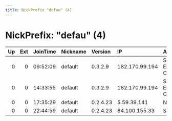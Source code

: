 ```yaml
---
title: NickPrefix "defau" (4)
---
```


# NickPrefix: "defau" (4)

|   Up |   Ext | JoinTime   | Nickname   | Version   | IP             | AS                               | CC   |   ORp |   Dirp | OS      | Contact   |   eFamMembers |
|-----:|------:|:-----------|:-----------|:----------|:---------------|:---------------------------------|:-----|------:|-------:|:--------|:----------|--------------:|
|    0 |     0 | 09:52:09   | default    | 0.3.2.9   | 182.170.99.194 | So-net Entertainment Corporation | jp   | 29138 |      0 | Windows | None      |             1 |
|    0 |     0 | 14:33:55   | default    | 0.3.2.9   | 182.170.99.194 | So-net Entertainment Corporation | jp   | 29138 |      0 | Windows | None      |             1 |
|    0 |     0 | 17:35:29   | default    | 0.2.4.23  | 5.59.39.141    | NETCOM LLC                       | ua   |   443 |   9030 | Windows | None      |             1 |
|    0 |     0 | 22:44:59   | default    | 0.2.4.23  | 84.100.155.33  | SFR SA                           | fr   |   443 |   9030 | Windows | None      |             1 |
